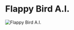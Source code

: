 # Flappy Bird A.I.


![Flappy Bird A.I.](https://github.com/scutdenis/Flappy-Bird-AI/blob/main/preview.png)
